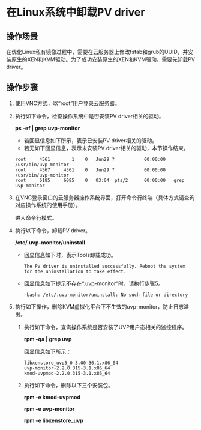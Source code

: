 # 在Linux系统中卸载PV driver<a name="ims_01_0323"></a>

## 操作场景<a name="section8801182220417"></a>

在优化Linux私有镜像过程中，需要在云服务器上修改fstab和grub的UUID，并安装原生的XEN和KVM驱动。为了成功安装原生的XEN和KVM驱动，需要先卸载PV driver。

## 操作步骤<a name="section1381148120949"></a>

1.  使用VNC方式，以“root”用户登录云服务器。
2.  执行如下命令，检查操作系统中是否安装PV driver相关的驱动。

    **ps -ef | grep uvp-monitor**

    -   若回显信息如下所示，表示已安装PV driver相关的驱动。
    -   若无如下回显信息，表示未安装PV driver相关的驱动，本节操作结束。

    ```
    root     4561        1    0   Jun29 ?           00:00:00   /usr/bin/uvp-monitor
    root     4567     4561    0   Jun29 ?           00:00:00   /usr/bin/uvp-monitor
    root     6185     6085    0   03:04  pts/2      00:00:00   grep uvp-monitor
    ```

3.  在VNC登录窗口的云服务器操作系统界面，打开命令行终端（具体方式请查询对应操作系统的使用手册）。

    进入命令行模式。

4.  执行以下命令，卸载PV driver。

    **/etc/.uvp-monitor/uninstall**

    -   回显信息如下时，表示Tools卸载成功。

        ```
        The PV driver is uninstalled successfully. Reboot the system for the uninstallation to take effect.
        ```

    -   回显信息如下提示不存在“.uvp-monitor”时，请执行步骤[5](#li45681026173616)。

        ```
        -bash: /etc/.uvp-monitor/uninstall: No such file or directory
        ```

5.  <a name="li45681026173616"></a>执行如下操作，删除KVM虚拟化平台下不生效的uvp-monitor，防止日志溢出。
    1.  执行如下命令，查询操作系统是否安装了UVP用户态相关的监控程序。

        **rpm -qa | grep uvp**

        回显信息如下所示：

        ```
        libxenstore_uvp3_0-3.00-36.1.x86_64
        uvp-monitor-2.2.0.315-3.1.x86_64
        kmod-uvpmod-2.2.0.315-3.1.x86_64
        ```

    2.  执行如下命令，删除以下三个安装包。

        **rpm -e kmod-uvpmod**

        **rpm -e uvp-monitor**

        **rpm -e libxenstore\_uvp**



